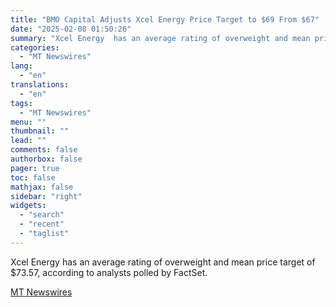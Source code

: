 ```yaml
---
title: "BMO Capital Adjusts Xcel Energy Price Target to $69 From $67"
date: "2025-02-08 01:50:26"
summary: "Xcel Energy  has an average rating of overweight and mean price target of $73.57, according to analysts polled by FactSet."
categories:
  - "MT Newswires"
lang:
  - "en"
translations:
  - "en"
tags:
  - "MT Newswires"
menu: ""
thumbnail: ""
lead: ""
comments: false
authorbox: false
pager: true
toc: false
mathjax: false
sidebar: "right"
widgets:
  - "search"
  - "recent"
  - "taglist"
---
```


Xcel Energy has an average rating of overweight and mean price target of $73.57, according to analysts polled by FactSet.

[MT Newswires](https://www.tradingview.com/news/mtnewswires.com:20250207:A3312910:0/)
